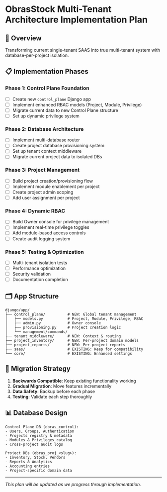 # ObrasStock Multi-Tenant Architecture Implementation Plan

## 🎯 **Overview**
Transforming current single-tenant SAAS into true multi-tenant system with database-per-project isolation.

## 📋 **Implementation Phases**

### **Phase 1: Control Plane Foundation**
- [ ] Create new `control_plane` Django app
- [ ] Implement enhanced RBAC models (Project, Module, Privilege)
- [ ] Migrate current data to new Control Plane structure
- [ ] Set up dynamic privilege system

### **Phase 2: Database Architecture**
- [ ] Implement multi-database router
- [ ] Create project database provisioning system
- [ ] Set up tenant context middleware
- [ ] Migrate current project data to isolated DBs

### **Phase 3: Project Management**
- [ ] Build project creation/provisioning flow
- [ ] Implement module enablement per project
- [ ] Create project admin scoping
- [ ] Add user assignment per project

### **Phase 4: Dynamic RBAC**
- [ ] Build Owner console for privilege management
- [ ] Implement real-time privilege toggles
- [ ] Add module-based access controls
- [ ] Create audit logging system

### **Phase 5: Testing & Optimization**
- [ ] Multi-tenant isolation tests
- [ ] Performance optimization
- [ ] Security validation
- [ ] Documentation completion

## 🗂️ **App Structure**
```
django/app/
├── control_plane/          # NEW: Global tenant management
│   ├── models.py           # Project, Module, Privilege, RBAC
│   ├── admin.py            # Owner console
│   ├── provisioning.py     # Project creation logic
│   └── management/commands/
├── tenant_middleware/      # NEW: Context & routing
├── project_inventory/      # NEW: Per-project domain models
├── project_reports/        # NEW: Per-project reports
├── saas/                   # EXISTING: Keep for compatibility
└── core/                   # EXISTING: Enhanced settings
```

## 🔄 **Migration Strategy**
1. **Backwards Compatible**: Keep existing functionality working
2. **Gradual Migration**: Move features incrementally
3. **Data Safety**: Backup before each phase
4. **Testing**: Validate each step thoroughly

## 📊 **Database Design**
```
Control Plane DB (obras_control):
- Users, Groups, Authentication
- Projects registry & metadata  
- Modules & Privileges catalog
- Cross-project audit logs

Project DBs (obras_proj_<slug>):
- Inventory, Stock, Vendors
- Reports & Analytics
- Accounting entries
- Project-specific domain data
```

---
*This plan will be updated as we progress through implementation.*